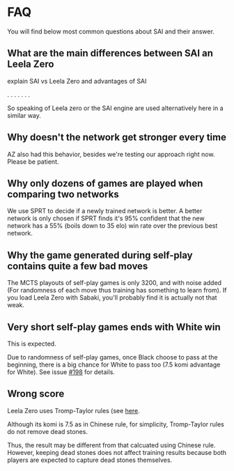 # FAQ

You will find below most common questions about SAI and their answer.

## What are the main differences between SAI an Leela Zero

explain SAI vs Leela Zero and advantages of SAI

.
.
.
.
.
.
.

So speaking of Leela zero or the SAI engine are used alternatively here in a similar way.

## Why doesn't the network get stronger every time

AZ also had this behavior, besides we're testing our approach right now. Please be patient.

## Why only dozens of games are played when comparing two networks

We use SPRT to decide if a newly trained network is better. A better network is only chosen if SPRT finds it's 95% confident that the new network has a 55% (boils down to 35 elo) win rate over the previous best network.

## Why the game generated during self-play contains quite a few bad moves

The MCTS playouts of self-play games is only 3200, and with noise added (For randomness of each move thus training has something to learn from). If you load Leela Zero with Sabaki, you'll probably find it is actually not that weak.

## Very short self-play games ends with White win

This is expected.

Due to randomness of self-play games, once Black choose to pass at the beginning, there is a big chance for White to pass too (7.5 komi advantage for White). See issue [#198](https://github.com/leela-zero/leela-zero/issues/198) for details.

## Wrong score

Leela Zero uses Tromp-Taylor rules (see [here](https://senseis.xmp.net/?TrompTaylorRules).

Although its komi is 7.5 as in Chinese rule, for simplicity, Tromp-Taylor rules do not remove dead stones.

Thus, the result may be different from that calcuated using Chinese rule. However, keeping dead stones does not affect training results because both players are expected to capture dead stones themselves.
